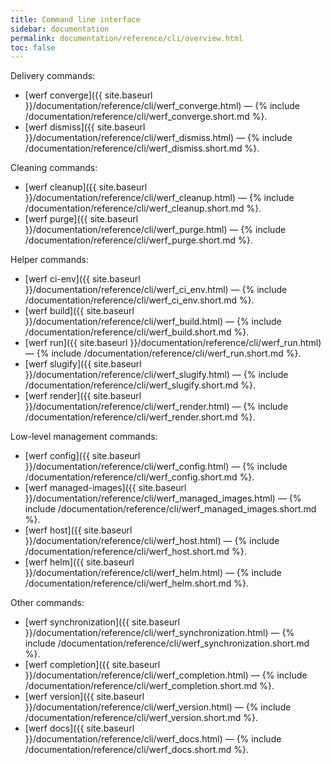 ```yaml
---
title: Command line interface
sidebar: documentation
permalink: documentation/reference/cli/overview.html
toc: false
---
```


Delivery commands:
 - [werf converge]({{ site.baseurl }}/documentation/reference/cli/werf_converge.html) — {% include /documentation/reference/cli/werf_converge.short.md %}.
 - [werf dismiss]({{ site.baseurl }}/documentation/reference/cli/werf_dismiss.html) — {% include /documentation/reference/cli/werf_dismiss.short.md %}.

Cleaning commands:
 - [werf cleanup]({{ site.baseurl }}/documentation/reference/cli/werf_cleanup.html) — {% include /documentation/reference/cli/werf_cleanup.short.md %}.
 - [werf purge]({{ site.baseurl }}/documentation/reference/cli/werf_purge.html) — {% include /documentation/reference/cli/werf_purge.short.md %}.

Helper commands:
 - [werf ci-env]({{ site.baseurl }}/documentation/reference/cli/werf_ci_env.html) — {% include /documentation/reference/cli/werf_ci_env.short.md %}.
 - [werf build]({{ site.baseurl }}/documentation/reference/cli/werf_build.html) — {% include /documentation/reference/cli/werf_build.short.md %}.
 - [werf run]({{ site.baseurl }}/documentation/reference/cli/werf_run.html) — {% include /documentation/reference/cli/werf_run.short.md %}.
 - [werf slugify]({{ site.baseurl }}/documentation/reference/cli/werf_slugify.html) — {% include /documentation/reference/cli/werf_slugify.short.md %}.
 - [werf render]({{ site.baseurl }}/documentation/reference/cli/werf_render.html) — {% include /documentation/reference/cli/werf_render.short.md %}.

Low-level management commands:
 - [werf config]({{ site.baseurl }}/documentation/reference/cli/werf_config.html) — {% include /documentation/reference/cli/werf_config.short.md %}.
 - [werf managed-images]({{ site.baseurl }}/documentation/reference/cli/werf_managed_images.html) — {% include /documentation/reference/cli/werf_managed_images.short.md %}.
 - [werf host]({{ site.baseurl }}/documentation/reference/cli/werf_host.html) — {% include /documentation/reference/cli/werf_host.short.md %}.
 - [werf helm]({{ site.baseurl }}/documentation/reference/cli/werf_helm.html) — {% include /documentation/reference/cli/werf_helm.short.md %}.

Other commands:
 - [werf synchronization]({{ site.baseurl }}/documentation/reference/cli/werf_synchronization.html) — {% include /documentation/reference/cli/werf_synchronization.short.md %}.
 - [werf completion]({{ site.baseurl }}/documentation/reference/cli/werf_completion.html) — {% include /documentation/reference/cli/werf_completion.short.md %}.
 - [werf version]({{ site.baseurl }}/documentation/reference/cli/werf_version.html) — {% include /documentation/reference/cli/werf_version.short.md %}.
 - [werf docs]({{ site.baseurl }}/documentation/reference/cli/werf_docs.html) — {% include /documentation/reference/cli/werf_docs.short.md %}.
